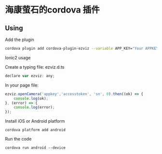 # 海康萤石的cordova 插件


## Using

Add the plugin
```bash
cordova plugin add cordova-plugin-ezviz --variable APP_KEY="Your APPKEY"
```

Ionic2 usage

Create a typing file: ezviz.d.ts

```js
declare var ezviz: any;
```

In your page file:
```js
ezviz.openCamera('appkey','accesstoken', 'sn', 0).then((ok) => {
    console.log(ok);
}, (error) => {
    console.log(error); 
});
```

Install iOS or Android platform
```
cordova platform add android
```

Run the code
```
cordova run android --device
```